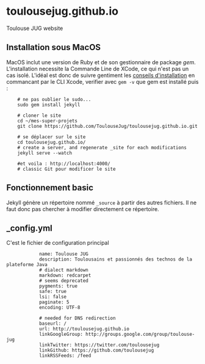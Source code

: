 toulousejug.github.io
=====================

Toulouse JUG website


Installation sous MacOS
---

MacOS inclut une version de Ruby et de son gestionnaire de package *gem*. L'installation necessite la Commande Line de XCode, ce qui n'est pas un cas isolé.
L'idéal est donc de suivre gentiment les [conseils d'installation](http://jekyllrb.com/docs/installation/) en commancant par le CLI Xcode, verifier avec `gem -v` que gem est installé puis :

        # ne pas oublier le sudo...
        sudo gem install jekyll
        
        # cloner le site
        cd ~/mes-super-projets
        git clone https://github.com/ToulouseJug/toulousejug.github.io.git
        
        # se déplacer sur le site
        cd toulousejug.github.io/
        # create a server, and regenerate _site for each modifications
        jekyll serve --watch
        
        #et voila : http://localhost:4000/
        # classic Git pour modificer le site

Fonctionnement basic
-----

Jekyll génère un répertoire nommé `_source` à partir des autres fichiers. Il ne faut donc pas chercher à modifier directement ce répertoire.

_config.yml
----

C'est le fichier de configuration principal


                name: Toulouse JUG
                description: Toulousains et passionnés des technos de la plateforme Java
                # dialect markdown
                markdown: redcarpet
                # seems deprecated
                pygments: true
                safe: true
                lsi: false
                paginate: 5
                encoding: UTF-8

                # needed for DNS redirection
                baseurl: /
                url: http://toulousejug.github.io
                linkGoogleGroup: http://groups.google.com/group/toulouse-jug
                linkTwitter: https://twitter.com/toulousejug
                linkGithub: https://github.com/toulousejug
                linkRSSFeeds: /feed

